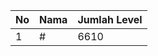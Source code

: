 | No | Nama            | Jumlah Level |
|----|-----------------|--------------|
| 1  | #    |    6610        |
